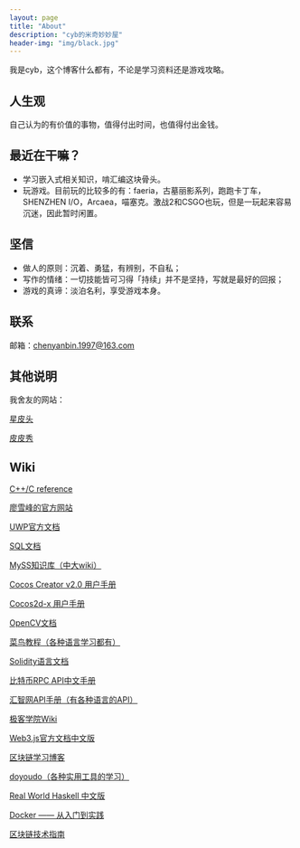 ```yaml
---
layout: page
title: "About"
description: "cyb的米奇妙妙屋" 
header-img: "img/black.jpg"
---
```


我是cyb，这个博客什么都有，不论是学习资料还是游戏攻略。

## 人生观

自己认为的有价值的事物，值得付出时间，也值得付出金钱。


## 最近在干嘛？

* 学习嵌入式相关知识，啃汇编这块骨头。
* 玩游戏。目前玩的比较多的有：faeria，古墓丽影系列，跑跑卡丁车，SHENZHEN I/O，Arcaea，喵塞克。激战2和CSGO也玩，但是一玩起来容易沉迷，因此暂时闲置。

## 坚信

* 做人的原则：沉着、勇猛，有辨别，不自私；
* 写作的情绪：一切技能皆可习得「持续」并不是坚持，写就是最好的回报；
* 游戏的真谛：淡泊名利，享受游戏本身。


## 联系

邮箱：chenyanbin.1997@163.com

## 其他说明

我舍友的网站：

[星皮头](http://utilcoder.com/)

[皮皮秀](http://icytown.com/)

## Wiki

[C++/C reference](https://en.cppreference.com/w/)

[廖雪峰的官方网站](https://www.liaoxuefeng.com/)

[UWP官方文档](https://docs.microsoft.com/zh-cn/windows/uwp/index)

[SQL文档](https://www.1keydata.com/cn/sql/)

[MySS知识库（中大wiki）](http://my.ss.sysu.edu.cn/wiki/display/MySS/HOME)

[Cocos Creator v2.0 用户手册](https://docs.cocos.com/creator/manual/zh/)

[Cocos2d-x 用户手册](https://docs.cocos.com/cocos2d-x/manual/zh/)

[OpenCV文档](http://www.opencv.org.cn/opencvdoc/2.3.2/html/index.html)

[菜鸟教程（各种语言学习都有）](http://www.runoob.com/)

[Solidity语言文档](https://solidity-cn.readthedocs.io/zh/develop/index.html)

[比特币RPC API中文手册](http://cw.hubwiz.com/card/c/bitcoin-json-rpc-api/)

[汇智网API手册（有各种语言的API）](http://man.hubwiz.com/)

[极客学院Wiki](http://wiki.jikexueyuan.com/)

[Web3.js官方文档中文版](https://web3.learnblockchain.cn/)

[区块链学习博客](https://learnblockchain.cn/)

[doyoudo（各种实用工具的学习）](http://www.doyoudo.com/)

[Real World Haskell 中文版](http://cnhaskell.com/)

[Docker —— 从入门到实践](https://yeasy.gitbook.io/docker_practice/)

[区块链技术指南](https://yeasy.gitbook.io/blockchain_guide/)







